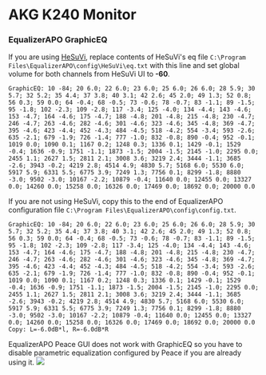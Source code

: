 # AKG K240 Monitor
### EqualizerAPO GraphicEQ
If you are using [HeSuVi](https://sourceforge.net/projects/hesuvi/), replace contents of HeSuVi's eq file `C:\Program Files\EqualizerAPO\config\HeSuVi\eq.txt` with this line and set global volume for both channels from HeSuVi UI to **-60**.
```
GraphicEQ: 10 -84; 20 6.0; 22 6.0; 23 6.0; 25 6.0; 26 6.0; 28 5.9; 30 5.7; 32 5.2; 35 4.4; 37 3.8; 40 3.1; 42 2.6; 45 2.0; 49 1.3; 52 0.8; 56 0.3; 59 0.0; 64 -0.4; 68 -0.5; 73 -0.6; 78 -0.7; 83 -1.1; 89 -1.5; 95 -1.8; 102 -2.3; 109 -2.8; 117 -3.4; 125 -4.0; 134 -4.4; 143 -4.6; 153 -4.7; 164 -4.6; 175 -4.7; 188 -4.8; 201 -4.8; 215 -4.8; 230 -4.7; 246 -4.7; 263 -4.6; 282 -4.6; 301 -4.6; 323 -4.6; 345 -4.8; 369 -4.7; 395 -4.6; 423 -4.4; 452 -4.3; 484 -4.5; 518 -4.2; 554 -3.4; 593 -2.6; 635 -2.1; 679 -1.9; 726 -1.4; 777 -1.0; 832 -0.8; 890 -0.4; 952 -0.1; 1019 0.0; 1090 0.1; 1167 0.2; 1248 0.3; 1336 0.1; 1429 -0.1; 1529 -0.4; 1636 -0.9; 1751 -1.1; 1873 -1.5; 2004 -1.5; 2145 -1.0; 2295 0.0; 2455 1.1; 2627 1.5; 2811 2.1; 3008 3.6; 3219 2.4; 3444 -1.1; 3685 -2.6; 3943 -0.2; 4219 2.8; 4514 4.9; 4830 5.7; 5168 6.0; 5530 6.0; 5917 5.9; 6331 5.5; 6775 3.9; 7249 1.3; 7756 0.1; 8299 -1.8; 8880 -3.0; 9502 -3.0; 10167 -2.2; 10879 -0.4; 11640 0.0; 12455 0.0; 13327 0.0; 14260 0.0; 15258 0.0; 16326 0.0; 17469 0.0; 18692 0.0; 20000 0.0
```
If you are not using HeSuVi, copy this to the end of EqualizerAPO configuration file `C:\Program Files\EqualizerAPO\config\config.txt`.
```
GraphicEQ: 10 -84; 20 6.0; 22 6.0; 23 6.0; 25 6.0; 26 6.0; 28 5.9; 30 5.7; 32 5.2; 35 4.4; 37 3.8; 40 3.1; 42 2.6; 45 2.0; 49 1.3; 52 0.8; 56 0.3; 59 0.0; 64 -0.4; 68 -0.5; 73 -0.6; 78 -0.7; 83 -1.1; 89 -1.5; 95 -1.8; 102 -2.3; 109 -2.8; 117 -3.4; 125 -4.0; 134 -4.4; 143 -4.6; 153 -4.7; 164 -4.6; 175 -4.7; 188 -4.8; 201 -4.8; 215 -4.8; 230 -4.7; 246 -4.7; 263 -4.6; 282 -4.6; 301 -4.6; 323 -4.6; 345 -4.8; 369 -4.7; 395 -4.6; 423 -4.4; 452 -4.3; 484 -4.5; 518 -4.2; 554 -3.4; 593 -2.6; 635 -2.1; 679 -1.9; 726 -1.4; 777 -1.0; 832 -0.8; 890 -0.4; 952 -0.1; 1019 0.0; 1090 0.1; 1167 0.2; 1248 0.3; 1336 0.1; 1429 -0.1; 1529 -0.4; 1636 -0.9; 1751 -1.1; 1873 -1.5; 2004 -1.5; 2145 -1.0; 2295 0.0; 2455 1.1; 2627 1.5; 2811 2.1; 3008 3.6; 3219 2.4; 3444 -1.1; 3685 -2.6; 3943 -0.2; 4219 2.8; 4514 4.9; 4830 5.7; 5168 6.0; 5530 6.0; 5917 5.9; 6331 5.5; 6775 3.9; 7249 1.3; 7756 0.1; 8299 -1.8; 8880 -3.0; 9502 -3.0; 10167 -2.2; 10879 -0.4; 11640 0.0; 12455 0.0; 13327 0.0; 14260 0.0; 15258 0.0; 16326 0.0; 17469 0.0; 18692 0.0; 20000 0.0
Copy: L=-6.0dB*l, R=-6.0dB*R
```
EqualizerAPO Peace GUI does not work with GraphicEQ so you have to disable parametric equalization configured by Peace if you are already using it.
![](https://raw.githubusercontent.com/jaakkopasanen/AutoEq/master/results/Innerfidelity%202017/innerfidelity/onear/AKG%20K240%20Monitor/AKG%20K240%20Monitor.png)
